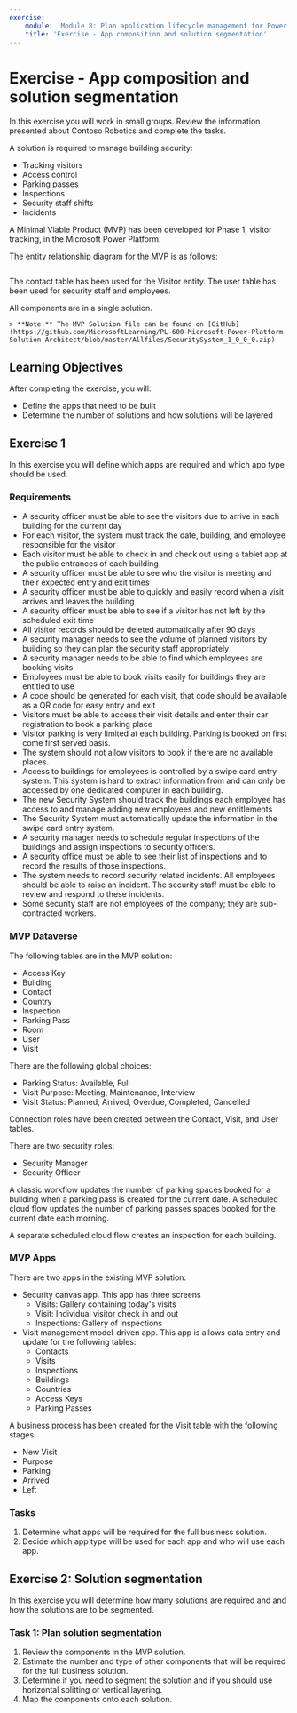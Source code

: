 ```yaml
---
exercise:
    module: 'Module 8: Plan application lifecycle management for Power Platform'
    title: 'Exercise - App composition and solution segmentation'
---
```


# Exercise - App composition and solution segmentation

In this exercise you will work in small groups. Review the information presented about Contoso  Robotics and complete the tasks.

A solution is required to manage building security:

- Tracking visitors
- Access control
- Parking passes
- Inspections
- Security staff shifts
- Incidents

A Minimal Viable Product (MVP) has been developed for Phase 1, visitor tracking, in the Microsoft Power Platform.

The entity relationship diagram for the MVP is as follows:

<img type="content" source="../media/mvp_erd.png" alt-text="ERD with Building table at the center with relationships to Country, Inspection, Room, and Visit. The Visit table has a relationship to the Visitor table" />

The contact table has been used for the Visitor entity. The user table has been used for security staff and employees.

All components are in a single solution.

    > **Note:** The MVP Solution file can be found on [GitHub](https://github.com/MicrosoftLearning/PL-600-Microsoft-Power-Platform-Solution-Architect/blob/master/Allfiles/SecuritySystem_1_0_0_0.zip)

## Learning Objectives

After completing the exercise, you will:

- Define the apps that need to be built
- Determine the number of solutions and how solutions will be layered

## Exercise 1

In this exercise you will define which apps are required and which app type should be used.

### Requirements

- A security officer must be able to see the visitors due to arrive in each building for the current day
- For each visitor, the system must track the date, building, and employee responsible for the visitor
- Each visitor must be able to check in and check out using a tablet app at the public entrances of each building
- A security officer must be able to see who the visitor is meeting and their expected entry and exit times
- A security officer must be able to quickly and easily record when a visit arrives and leaves the building
- A security officer must be able to see if a visitor has not left by the scheduled exit time
- All visitor records should be deleted automatically after 90 days
- A security manager needs to see the volume of planned visitors by building so they can plan the security staff appropriately
- A security manager needs to be able to find which employees are booking visits
- Employees must be able to book visits easily for buildings they are entitled to use
- A code should be generated for each visit, that code should be available as a QR code for easy entry and exit
- Visitors must be able to access their visit details and enter their car registration to book a parking place
- Visitor parking is very limited at each building. Parking is booked on first come first served basis.
- The system should not allow visitors to book if there are no available places.
- Access to buildings for employees is controlled by a swipe card entry system. This system is hard to extract information from and can only be accessed by one dedicated computer in each building.
- The new Security System should track the buildings each employee has access to and manage adding new employees and new entitlements
- The Security System must automatically update the information in the swipe card entry system.
- A security manager needs to schedule regular inspections of the buildings and assign inspections to security officers.
- A security office must be able to see their list of inspections and to record the results of those inspections.
- The system needs to record security related incidents. All employees should be able to raise an incident. The security staff must be able to review and respond to these incidents.
- Some security staff are not employees of the company; they are sub-contracted workers.

### MVP Dataverse

The following tables are in the MVP solution:

- Access Key
- Building
- Contact
- Country
- Inspection
- Parking Pass
- Room
- User
- Visit

There are the following global choices:

- Parking Status: Available, Full
- Visit Purpose: Meeting, Maintenance, Interview
- Visit Status: Planned, Arrived, Overdue, Completed, Cancelled

Connection roles have been created between the Contact, Visit, and User tables.

There are two security roles:

- Security Manager
- Security Officer

A classic workflow updates the number of parking spaces booked for a building when a parking pass is created for the current date. A scheduled cloud flow updates the number of parking passes spaces booked for the current date each morning.

A separate scheduled cloud flow creates an inspection for each building.

### MVP Apps

There are two apps in the existing MVP solution:

- Security canvas app. This app has three screens
  - Visits: Gallery containing today's visits
  - Visit: Individual visitor check in and out
  - Inspections: Gallery of Inspections
- Visit management model-driven app. This app is allows data entry and update for the following tables:
  - Contacts
  - Visits
  - Inspections
  - Buildings
  - Countries
  - Access Keys
  - Parking Passes

A business process has been created for the Visit table with the following stages:

- New Visit
- Purpose
- Parking
- Arrived
- Left

### Tasks

1. Determine what apps will be required for the full business solution.
1. Decide which app type will be used for each app and who will use each app.

## Exercise 2: Solution segmentation

In this exercise you will determine how many solutions are required and and how the solutions are to be segmented.

### Task 1: Plan solution segmentation

1. Review the components in the MVP solution.
1. Estimate the number and type of other components that will be required for the full business solution.
1. Determine if you need to segment the solution and if you should use horizontal splitting or vertical layering.
1. Map the components onto each solution.
